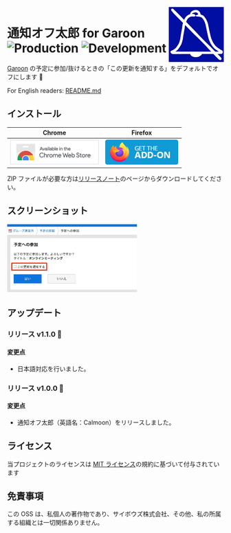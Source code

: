 <img src="src/icons/icon-128.png" alt="通知オフ太郎のアイコン" align="right" />

# 通知オフ太郎 for Garoon ![Production](https://github.com/mshrtsr/browser-extension-calmoon/workflows/Production/badge.svg) ![Development](https://github.com/mshrtsr/browser-extension-calmoon/workflows/Development/badge.svg)

[Garoon](https://garoon.cybozu.co.jp/) の予定に参加/抜けるときの「この更新を通知する」をデフォルトでオフにします :shushing_face:

For English readers: [README.md](README.md)

## インストール

| Chrome                                                                                                                                                                                 | Firefox                                                                                                                           |
| -------------------------------------------------------------------------------------------------------------------------------------------------------------------------------------- | --------------------------------------------------------------------------------------------------------------------------------- |
| [![Chromeにインストールする](docs/resources/ChromeWebStore_BadgeWBorder_v2_206x58.png)](https://chrome.google.com/webstore/detail/calmoon-for-garoon/adpfpbogonofdljjmipfpheknmadjdck) | [![Firefoxにインストールする](docs/resources/get-the-addon.png)](https://addons.mozilla.org/ja/firefox/addon/calmoon-for-garoon/) |  |

ZIP ファイルが必要な方は[リリースノート](https://github.com/mshrtsr/browser-extension-calmoon/releases)のページからダウンロードしてください。

## スクリーンショット

<img src="docs/screen-shots/ja/ss-1280x670.png" alt="スクリーンショット" width="60%" />

## アップデート

### リリース v1.1.0 :tada:

#### 変更点

- 日本語対応を行いました。

### リリース v1.0.0 :tada:

#### 変更点

- 通知オフ太郎（英語名：Calmoon）をリリースしました。

## ライセンス

当プロジェクトのライセンスは [MIT ライセンス](./LICENSE)の規約に基づいて付与されています

## 免責事項

この OSS は、私個人の著作物であり、サイボウズ株式会社、その他、私の所属する組織とは一切関係ありません。
